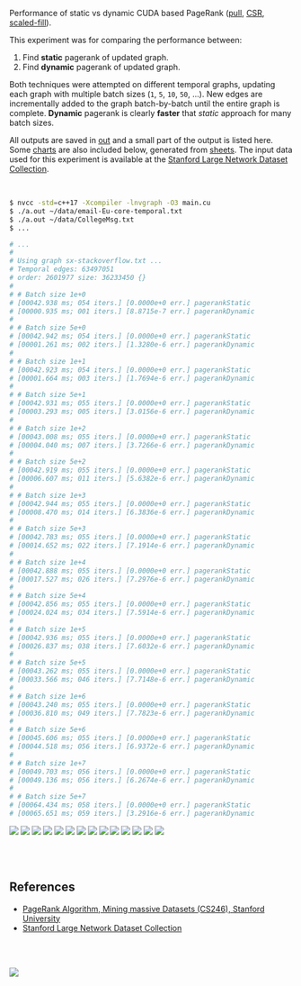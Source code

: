 Performance of static vs dynamic CUDA based PageRank ([pull], [CSR], [scaled-fill]).

This experiment was for comparing the performance between:
1. Find **static** pagerank of updated graph.
2. Find **dynamic** pagerank of updated graph.

Both techniques were attempted on different temporal graphs, updating each
graph with multiple batch sizes (`1`, `5`, `10`, `50`, ...). New edges are
incrementally added to the graph batch-by-batch until the entire graph is
complete. **Dynamic** pagerank is clearly **faster** that *static* approach
for many batch sizes.

All outputs are saved in [out](out/) and a small part of the output is listed
here. Some [charts] are also included below, generated from [sheets]. The input
data used for this experiment is available at the
[Stanford Large Network Dataset Collection].

<br>

```bash
$ nvcc -std=c++17 -Xcompiler -lnvgraph -O3 main.cu
$ ./a.out ~/data/email-Eu-core-temporal.txt
$ ./a.out ~/data/CollegeMsg.txt
$ ...

# ...
#
# Using graph sx-stackoverflow.txt ...
# Temporal edges: 63497051
# order: 2601977 size: 36233450 {}
#
# # Batch size 1e+0
# [00042.938 ms; 054 iters.] [0.0000e+0 err.] pagerankStatic
# [00000.935 ms; 001 iters.] [8.8715e-7 err.] pagerankDynamic
#
# # Batch size 5e+0
# [00042.942 ms; 054 iters.] [0.0000e+0 err.] pagerankStatic
# [00001.261 ms; 002 iters.] [1.3280e-6 err.] pagerankDynamic
#
# # Batch size 1e+1
# [00042.923 ms; 054 iters.] [0.0000e+0 err.] pagerankStatic
# [00001.664 ms; 003 iters.] [1.7694e-6 err.] pagerankDynamic
#
# # Batch size 5e+1
# [00042.931 ms; 055 iters.] [0.0000e+0 err.] pagerankStatic
# [00003.293 ms; 005 iters.] [3.0156e-6 err.] pagerankDynamic
#
# # Batch size 1e+2
# [00043.008 ms; 055 iters.] [0.0000e+0 err.] pagerankStatic
# [00004.040 ms; 007 iters.] [3.7266e-6 err.] pagerankDynamic
#
# # Batch size 5e+2
# [00042.919 ms; 055 iters.] [0.0000e+0 err.] pagerankStatic
# [00006.607 ms; 011 iters.] [5.6382e-6 err.] pagerankDynamic
#
# # Batch size 1e+3
# [00042.944 ms; 055 iters.] [0.0000e+0 err.] pagerankStatic
# [00008.470 ms; 014 iters.] [6.3836e-6 err.] pagerankDynamic
#
# # Batch size 5e+3
# [00042.783 ms; 055 iters.] [0.0000e+0 err.] pagerankStatic
# [00014.652 ms; 022 iters.] [7.1914e-6 err.] pagerankDynamic
#
# # Batch size 1e+4
# [00042.888 ms; 055 iters.] [0.0000e+0 err.] pagerankStatic
# [00017.527 ms; 026 iters.] [7.2976e-6 err.] pagerankDynamic
#
# # Batch size 5e+4
# [00042.856 ms; 055 iters.] [0.0000e+0 err.] pagerankStatic
# [00024.024 ms; 034 iters.] [7.5914e-6 err.] pagerankDynamic
#
# # Batch size 1e+5
# [00042.936 ms; 055 iters.] [0.0000e+0 err.] pagerankStatic
# [00026.837 ms; 038 iters.] [7.6032e-6 err.] pagerankDynamic
#
# # Batch size 5e+5
# [00043.262 ms; 055 iters.] [0.0000e+0 err.] pagerankStatic
# [00033.566 ms; 046 iters.] [7.7148e-6 err.] pagerankDynamic
#
# # Batch size 1e+6
# [00043.240 ms; 055 iters.] [0.0000e+0 err.] pagerankStatic
# [00036.810 ms; 049 iters.] [7.7823e-6 err.] pagerankDynamic
#
# # Batch size 5e+6
# [00045.606 ms; 055 iters.] [0.0000e+0 err.] pagerankStatic
# [00044.518 ms; 056 iters.] [6.9372e-6 err.] pagerankDynamic
#
# # Batch size 1e+7
# [00049.703 ms; 056 iters.] [0.0000e+0 err.] pagerankStatic
# [00049.136 ms; 056 iters.] [6.2674e-6 err.] pagerankDynamic
#
# # Batch size 5e+7
# [00064.434 ms; 058 iters.] [0.0000e+0 err.] pagerankStatic
# [00065.651 ms; 059 iters.] [3.2916e-6 err.] pagerankDynamic
```

[![](https://i.imgur.com/kdiENBk.gif)][sheets]
[![](https://i.imgur.com/f4ZrnBw.gif)][sheets]
[![](https://i.imgur.com/c5K8Gkc.gif)][sheets]
[![](https://i.imgur.com/5EzB4ig.gif)][sheets]
[![](https://i.imgur.com/Lb91hO8.gif)][sheets]
[![](https://i.imgur.com/JPvR8rW.gif)][sheets]
[![](https://i.imgur.com/9u02uwR.gif)][sheets]
[![](https://i.imgur.com/HXTRDe1.gif)][sheets]
[![](https://i.imgur.com/p7osdEa.gif)][sheets]
[![](https://i.imgur.com/dlQ2paE.gif)][sheets]
[![](https://i.imgur.com/ZpYASa4.gif)][sheets]
[![](https://i.imgur.com/1eq8VBL.gif)][sheets]
[![](https://i.imgur.com/5QqBoTg.gif)][sheets]
[![](https://i.imgur.com/Id3HGcn.gif)][sheets]

<br>
<br>


## References

- [PageRank Algorithm, Mining massive Datasets (CS246), Stanford University](http://snap.stanford.edu/class/cs246-videos-2019/lec9_190205-cs246-720.mp4)
- [Stanford Large Network Dataset Collection]

<br>
<br>

[![](https://i.imgur.com/68DVPzP.jpg)](https://www.youtube.com/watch?v=SoiKp2oSUl0)

[pull]: https://github.com/puzzlef/pagerank-push-vs-pull
[CSR]: https://github.com/puzzlef/pagerank-class-vs-csr
[scaled-fill]: https://github.com/puzzlef/pagerank-dynamic-adjust-ranks
[charts]: https://photos.app.goo.gl/7zTbHBXV6uh7FGyd8
[sheets]: https://docs.google.com/spreadsheets/d/1TPFX5al0-rlSde0xr7zlfCHNYEqxXSfS6P8QIa2dDsA/edit?usp=sharing
[Stanford Large Network Dataset Collection]: http://snap.stanford.edu/data/index.html
